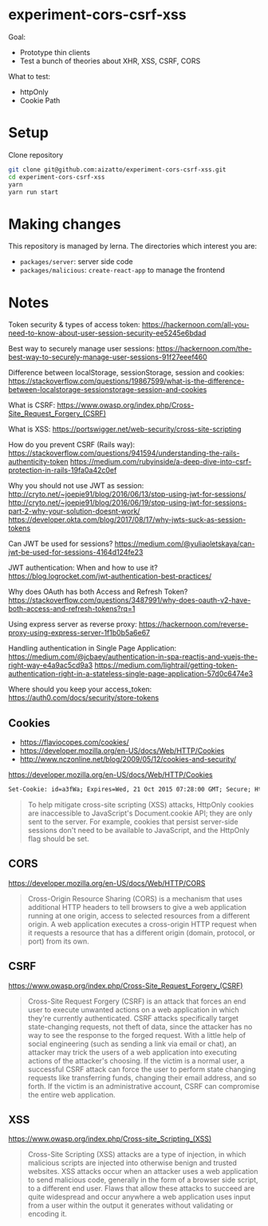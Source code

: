 # experiment-cors-csrf-xss

Goal:
- Prototype thin clients
- Test a bunch of theories about XHR, XSS, CSRF, CORS

What to test:
- httpOnly
- Cookie Path

# Setup

Clone repository

```sh
git clone git@github.com:aizatto/experiment-cors-csrf-xss.git
cd experiment-cors-csrf-xss
yarn
yarn run start
```

# Making changes

This repository is managed by lerna. The directories which interest you are:

- `packages/server`: server side code
- `packages/malicious`: `create-react-app` to manage the frontend

# Notes


Token security & types of access token: https://hackernoon.com/all-you-need-to-know-about-user-session-security-ee5245e6bdad

Best way to securely manage user sessions: 
https://hackernoon.com/the-best-way-to-securely-manage-user-sessions-91f27eeef460

Difference between localStorage, sessionStorage, session and cookies:
https://stackoverflow.com/questions/19867599/what-is-the-difference-between-localstorage-sessionstorage-session-and-cookies

What is CSRF:
https://www.owasp.org/index.php/Cross-Site_Request_Forgery_(CSRF)

What is XSS:
https://portswigger.net/web-security/cross-site-scripting

How do you prevent CSRF (Rails way):
https://stackoverflow.com/questions/941594/understanding-the-rails-authenticity-token
https://medium.com/rubyinside/a-deep-dive-into-csrf-protection-in-rails-19fa0a42c0ef

Why you should not use JWT as session:
http://cryto.net/~joepie91/blog/2016/06/13/stop-using-jwt-for-sessions/
http://cryto.net/~joepie91/blog/2016/06/19/stop-using-jwt-for-sessions-part-2-why-your-solution-doesnt-work/
https://developer.okta.com/blog/2017/08/17/why-jwts-suck-as-session-tokens

Can JWT be used for sessions?
https://medium.com/@yuliaoletskaya/can-jwt-be-used-for-sessions-4164d124fe23

JWT authentication: When and how to use it?
https://blog.logrocket.com/jwt-authentication-best-practices/

Why does OAuth has both Access and Refresh Token?
https://stackoverflow.com/questions/3487991/why-does-oauth-v2-have-both-access-and-refresh-tokens?rq=1

Using express server as reverse proxy:
https://hackernoon.com/reverse-proxy-using-express-server-1f1b0b5a6e67

Handling authentication in Single Page Application:
https://medium.com/@jcbaey/authentication-in-spa-reactjs-and-vuejs-the-right-way-e4a9ac5cd9a3
https://medium.com/lightrail/getting-token-authentication-right-in-a-stateless-single-page-application-57d0c6474e3

Where should you keep your access_token:
https://auth0.com/docs/security/store-tokens

## Cookies

- https://flaviocopes.com/cookies/
- https://developer.mozilla.org/en-US/docs/Web/HTTP/Cookies
- http://www.nczonline.net/blog/2009/05/12/cookies-and-security/

https://developer.mozilla.org/en-US/docs/Web/HTTP/Cookies

```txt
Set-Cookie: id=a3fWa; Expires=Wed, 21 Oct 2015 07:28:00 GMT; Secure; HttpOnly
```

> To help mitigate cross-site scripting (XSS) attacks, HttpOnly cookies are inaccessible to JavaScript's Document.cookie API; they are only sent to the server. For example, cookies that persist server-side sessions don't need to be available to JavaScript, and the HttpOnly flag should be set.



## CORS

https://developer.mozilla.org/en-US/docs/Web/HTTP/CORS

> Cross-Origin Resource Sharing (CORS) is a mechanism that uses additional HTTP headers to tell browsers to give a web application running at one origin, access to selected resources from a different origin. A web application executes a cross-origin HTTP request when it requests a resource that has a different origin (domain, protocol, or port) from its own.

## CSRF

https://www.owasp.org/index.php/Cross-Site_Request_Forgery_(CSRF)

> Cross-Site Request Forgery (CSRF) is an attack that forces an end user to execute unwanted actions on a web application in which they're currently authenticated. CSRF attacks specifically target state-changing requests, not theft of data, since the attacker has no way to see the response to the forged request. With a little help of social engineering (such as sending a link via email or chat), an attacker may trick the users of a web application into executing actions of the attacker's choosing. If the victim is a normal user, a successful CSRF attack can force the user to perform state changing requests like transferring funds, changing their email address, and so forth. If the victim is an administrative account, CSRF can compromise the entire web application.

## XSS

https://www.owasp.org/index.php/Cross-site_Scripting_(XSS)

> Cross-Site Scripting (XSS) attacks are a type of injection, in which malicious scripts are injected into otherwise benign and trusted websites. XSS attacks occur when an attacker uses a web application to send malicious code, generally in the form of a browser side script, to a different end user. Flaws that allow these attacks to succeed are quite widespread and occur anywhere a web application uses input from a user within the output it generates without validating or encoding it.